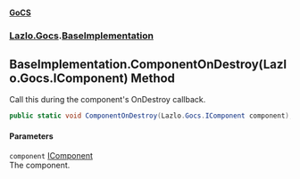 #### [GoCS](./index.md 'index')
### [Lazlo.Gocs](./Lazlo-Gocs.md 'Lazlo.Gocs').[BaseImplementation](./Lazlo-Gocs-BaseImplementation.md 'Lazlo.Gocs.BaseImplementation')
## BaseImplementation.ComponentOnDestroy(Lazlo.Gocs.IComponent) Method
Call this during the component's OnDestroy callback.  
```C#
public static void ComponentOnDestroy(Lazlo.Gocs.IComponent component);
```
#### Parameters
<a name='Lazlo-Gocs-BaseImplementation-ComponentOnDestroy(Lazlo-Gocs-IComponent)-component'></a>
`component` [IComponent](./Lazlo-Gocs-IComponent.md 'Lazlo.Gocs.IComponent')  
The component.  
  
